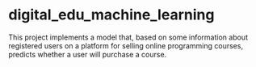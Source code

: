 # digital_edu_machine_learning
This project implements a model that, based on some information about registered users on a platform for selling online programming courses, predicts whether a user will purchase a course.
